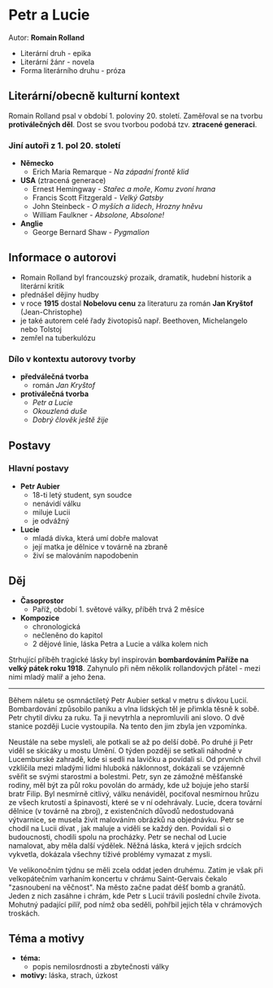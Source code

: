 # Petr a Lucie

Autor: **Romain Rolland**

 - Literární druh - epika
 - Literární žánr - novela
 - Forma literárního druhu - próza

## Literární/obecně kulturní kontext

Romain Rolland psal v období 1. poloviny 20. století. Zaměřoval se na tvorbu **protiválečných děl**. Dost se svou tvorbou podobá tzv. **ztracené generaci**.

### Jiní autoři z 1. pol 20. století
 - **Německo**
   - Erich Maria Remarque - *Na západní frontě klid*
 - **USA** (ztracená generace)
   - Ernest Hemingway - *Stařec a moře*, *Komu zvoní hrana*
   - Francis Scott Fitzgerald - *Velký Gatsby*
   - John Steinbeck - *O myších a lidech*, *Hrozny hněvu*
   - William Faulkner - *Absolone, Absolone!*
 - **Anglie**
   - George Bernard Shaw - *Pygmalion*

## Informace o autorovi
 - Romain Rolland byl francouzský prozaik, dramatik, hudební historik a literární kritik
 - přednášel dějiny hudby
 - v roce **1915** dostal **Nobelovu cenu** za literaturu za román **Jan Kryštof** (Jean-Christophe)
 - je také autorem celé řady životopisů např. Beethoven, Michelangelo nebo Tolstoj
 - zemřel na tuberkulózu 

### Dílo v kontextu autorovy tvorby
 - **předválečná tvorba** 
   - román *Jan Kryštof*
 - **protiválečná tvorba**
   - *Petr a Lucie*
   - *Okouzlená duše*
   - *Dobrý člověk ještě žije*

## Postavy

### Hlavní postavy 
 - **Petr Aubier**
   - 18-ti letý student, syn soudce
   - nenávidí válku
   - miluje Lucii
   - je odvážný
 - **Lucie**
   - mladá dívka, která umí dobře malovat
   - její matka je dělnice v továrně na zbraně
   - živí se malováním napodobenin

## Děj
 - **Časoprostor**
   - Paříž, období 1. světové války, příběh trvá 2 měsíce
 - **Kompozice**
   - chronologická
   - nečleněno do kapitol
   - 2 dějové linie, láska Petra a Lucie a válka kolem nich

Strhující příběh tragické lásky byl inspirován **bombardováním Paříže na velký pátek roku 1918**. Zahynulo při něm několik rollandových přátel - mezi nimi mladý malíř a jeho žena.

---

Během náletu se osmnáctiletý Petr Aubier setkal v metru s dívkou Lucií. Bombardování způsobilo paniku a vlna lidských těl je přimkla těsně k sobě. Petr chytil dívku za ruku. Ta ji nevytrhla a nepromluvili ani slovo. O dvě stanice později Lucie vystoupila. Na tento den jim zbyla jen vzpomínka.

Neustále na sebe mysleli, ale potkali se až po delší době. Po druhé ji Petr viděl se skicáky u mostu Umění. O týden později se setkali náhodně v Lucemburské zahradě, kde si sedli na lavičku a povídali si. Od prvních chvil vzklíčila mezi mladými lidmi hluboká náklonnost, dokázali se vzájemně svěřit se svými starostmi a bolestmi. Petr, syn ze zámožné měšťanské rodiny, měl být za půl roku povolán do armády, kde už bojuje jeho starší bratr Filip. Byl nesmírně citlivý, válku nenáviděl, pociťoval nesmírnou hrůzu ze všech krutostí a špinavostí, které se v ní odehrávaly. Lucie, dcera tovární dělnice (v továrně na zbroj), z existenčních důvodů nedostudovaná výtvarnice, se musela živit malováním obrázků na objednávku. Petr se chodil na Lucii dívat , jak maluje a viděli se každý den. Povídali si o budoucnosti, chodili spolu na procházky. Petr se nechal od Lucie namalovat, aby měla další výdělek. Něžná láska, která v jejich srdcích vykvetla, dokázala všechny tíživé problémy vymazat z mysli.

Ve velikonočním týdnu se měli zcela oddat jeden druhému. Zatím je však při velkopátečním varhaním koncertu v chrámu Saint-Gervais čekalo "zasnoubení na věčnost". Na město začne padat déšť bomb a granátů. Jeden z nich zasáhne i chrám, kde Petr s Lucií trávili poslední chvíle života. Mohutný padající pilíř, pod nímž oba seděli, pohřbil jejich těla v chrámových troskách.

## Téma a motivy
 - **téma:**
   - popis nemilosrdnosti a zbytečnosti války
 - **motivy:** láska, strach, úzkost

